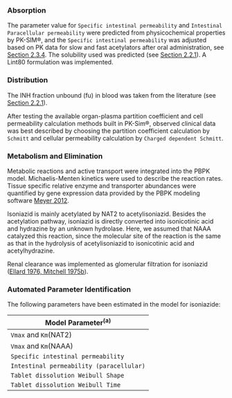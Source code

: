 ### Absorption <a id="model-parameters-and-assumptions-absorption"></a>

The parameter value for  `Specific intestinal permeability` and `Intestinal Paracellular permeability` were predicted from physicochemical properties by PK-SIM®, and the `Specific intestinal permeability` was adjusted based on PK data for slow and fast acetylators after oral administration, see [Section 2.3.4](#model-parameters-and-assumptions-identification). The  solubility used was predicted (see [Section 2.2.1](#invitro-and-physico-chemical-data)). A Lint80 formulation was implemented. 

### Distribution <a id="model-parameters-and-assumptions-distribution"></a>

The INH fraction unbound (fu) in blood was taken from the literature (see [Section 2.2.1](#invitro-and-physico-chemical-data)).

After testing the available organ-plasma partition coefficient and cell permeability calculation methods built in PK-Sim®, observed clinical data was best described by choosing the partition coefficient calculation by `Schmitt` and cellular permeability calculation by `Charged dependent Schmitt`.

### Metabolism and Elimination <a id="model-parameters-and-assumptions-metabolism"></a>

Metabolic reactions and active transport were integrated into the PBPK model. Michaelis-Menten kinetics were used to describe the reaction rates. Tissue specific relative enzyme and transporter abundances were quantified by gene expression data provided by the PBPK modeling software [Meyer 2012](#5-references). 

Isoniazid is mainly acetylated by NAT2 to acetylisoniazid. Besides the acetylation pathway, isoniazid is directly converted into isonicotinic acid and hydrazine by an unknown hydrolase. Here, we assumed that NAAA catalyzed this reaction, since the molecular site of the reaction is the same as that in the hydrolysis of acetylisoniazid to isonicotinic acid and acetylhydrazine.

Renal clearance was implemented as glomerular filtration for isoniazid ([Ellard 1976, Mitchell 1975b](#5-references)).

### Automated Parameter Identification <a id="model-parameters-and-assumptions-identification"></a>

The following parameters have been estimated in the model for isoniazide:

| Model Parameter<sup>(a)</sup> | 
|--------------|
| `Vmax` and `Km`(NAT2) | 
| `Vmax` and `Km`(NAAA)     |
|`Specific intestinal permeability`| 
| `Intestinal permeability (paracellular)`| 
| `Tablet dissolution Weibull Shape`|
| `Tablet dissolution Weibull Time`|
 
